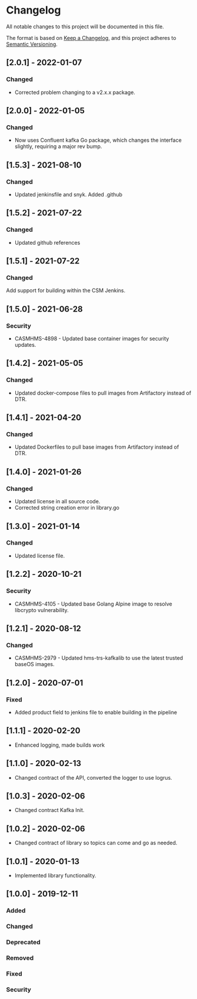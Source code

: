 # Changelog

All notable changes to this project will be documented in this file.

The format is based on [Keep a Changelog](https://keepachangelog.com/en/1.0.0/),
and this project adheres to [Semantic Versioning](https://semver.org/spec/v2.0.0.html).

## [2.0.1] - 2022-01-07

### Changed

- Corrected problem changing to a v2.x.x package.

## [2.0.0] - 2022-01-05

### Changed

- Now uses Confluent kafka Go package, which changes the interface slightly, requiring a major rev bump.

## [1.5.3] - 2021-08-10

### Changed

- Updated jenkinsfile and snyk. Added .github

## [1.5.2] - 2021-07-22

### Changed

- Updated github references

## [1.5.1] - 2021-07-22

### Changed

Add support for building within the CSM Jenkins.

## [1.5.0] - 2021-06-28

### Security

- CASMHMS-4898 - Updated base container images for security updates.

## [1.4.2] - 2021-05-05

### Changed

- Updated docker-compose files to pull images from Artifactory instead of DTR.

## [1.4.1] - 2021-04-20

### Changed

- Updated Dockerfiles to pull base images from Artifactory instead of DTR.

## [1.4.0] - 2021-01-26

### Changed

- Updated license in all source code.
- Corrected string creation error in library.go

## [1.3.0] - 2021-01-14

### Changed

- Updated license file.

## [1.2.2] - 2020-10-21

### Security

- CASMHMS-4105 - Updated base Golang Alpine image to resolve libcrypto vulnerability.

## [1.2.1] - 2020-08-12

### Changed

- CASMHMS-2979 - Updated hms-trs-kafkalib to use the latest trusted baseOS images.

## [1.2.0] - 2020-07-01

### Fixed

- Added product field to jenkins file to enable building in the pipeline

## [1.1.1] - 2020-02-20

- Enhanced logging, made builds work

## [1.1.0] - 2020-02-13

- Changed contract of the API, converted the logger to use logrus.

## [1.0.3] - 2020-02-06

- Changed contract Kafka Init.

## [1.0.2] - 2020-02-06

- Changed contract of library so topics can come and go as needed.

## [1.0.1] - 2020-01-13

- Implemented library functionality.  

## [1.0.0] - 2019-12-11

### Added

### Changed

### Deprecated

### Removed

### Fixed

### Security

